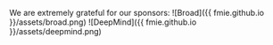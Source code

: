 We are extremely grateful for our sponsors:
![Broad]({{ fmie.github.io }}/assets/broad.png)
![DeepMind]({{ fmie.github.io }}/assets/deepmind.png)
